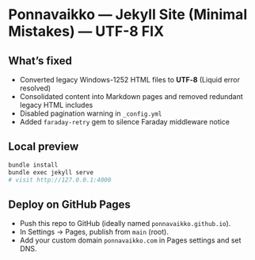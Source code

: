 # Ponnavaikko — Jekyll Site (Minimal Mistakes) — UTF-8 FIX

## What’s fixed
- Converted legacy Windows-1252 HTML files to **UTF‑8** (Liquid error resolved)
- Consolidated content into Markdown pages and removed redundant legacy HTML includes
- Disabled pagination warning in `_config.yml`
- Added `faraday-retry` gem to silence Faraday middleware notice

## Local preview
```bash
bundle install
bundle exec jekyll serve
# visit http://127.0.0.1:4000
```

## Deploy on GitHub Pages
- Push this repo to GitHub (ideally named `ponnavaikko.github.io`).
- In Settings → Pages, publish from `main` (root).
- Add your custom domain `ponnavaikko.com` in Pages settings and set DNS.
